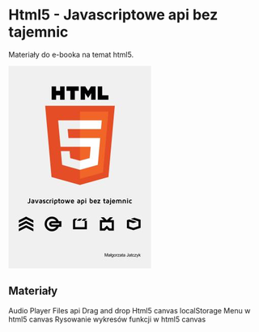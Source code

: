 Html5 - Javascriptowe api bez tajemnic
======================================

Materiały do e-booka na temat html5.

![Html5Ebook](cover_mini.jpg)

Materiały
------------
Audio Player
Files api
Drag and drop
Html5 canvas
localStorage
Menu w html5 canvas
Rysowanie wykresów funkcji w html5 canvas